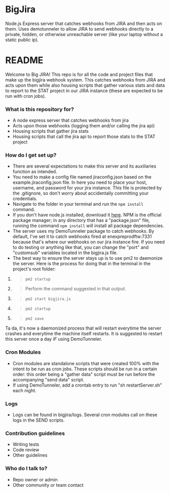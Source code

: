 # BigJira
Node.js Express server that catches webhooks from JIRA and then acts on them. Uses demotunneler to allow JIRA to send webhooks directly to a private, hidden, or otherwise unreachable server (like your laptop without a static public ip).


# README #

Welcome to Big JIRA! This repo is for all the code and project files that make up the bigjira webhook system. This catches webhooks from JIRA and acts upon them while also housing scripts that gather various stats and data to report to the STAT project in our JIRA instance (these are expected to be run with cron jobs).

### What is this repository for? ###

* A node express server that catches webhooks from jira
* Acts upon those webhooks (logging them and/or calling the jira api)
* Housing scripts that gather jira stats
* Housing scripts that call the jira api to report those stats to the STAT project

### How do I get set up? ###

* There are several expectations to make this server and its auxiliaries function as intended. 
* You need to make a config file named jiraconfig.json based on the example.jiraconfig.json file. In here you need to place your host, username, and password for your jira instance. This file is protected by the .gitignore, so don't worry about accidentally committing your credentials.
* Navigate to the folder in your terminal and run the `npm install` command.
* If you don't have node.js installed, download it [here](https://nodejs.org/en/download/). NPM is the official package manager; in any directory that has a "package.json" file, running the command `npm install` will install all package dependencies.
* The server uses my DemoTunneler package to catch webhooks. By default, I've set it to catch webhooks fired at enexpreprodftw:7331 because that's where our webhooks on our jira instance fire. If you need to do testing or anything like that, you can change the "port" and "customsub" variables located in the bigjira.js file.
* The best way to ensure the server stays up is to use pm2 to daemonize the server. Here is the process for doing that in the terminal in the project's root folder:

1. > `pm2 startup`

2. > Perform the command suggested in that output.

3. > `pm2 start bigjira.js`

4. > `pm2 startup`

5. > `pm2 save`

Ta da, it's now a daemonized process that will restart everytime the server crashes and everytime the machine itself restarts. It is suggested to restart this server once a day _IF_ using DemoTunneler.

### Cron Modules

* Cron modules are standalone scripts that were created 100% with the intent to be run as cron jobs. These scripts should be run in a certain order: this order being a "gather data" script must be run before the accompanying "send data" script.
* If using DemoTunneler, add a crontab entry to run "sh restartServer.sh" each night.

### Logs

* Logs can be found in bigjira/logs. Several cron modules call on these logs in the SEND scripts.

### Contribution guidelines ###

* Writing tests
* Code review
* Other guidelines

### Who do I talk to? ###

* Repo owner or admin
* Other community or team contact

